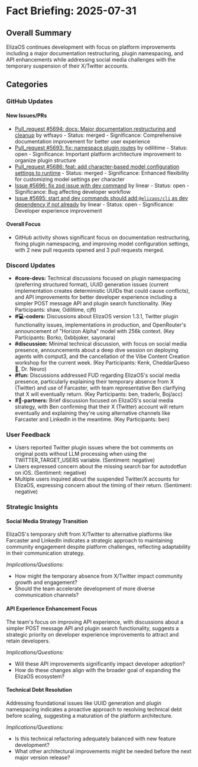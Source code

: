 # Fact Briefing: 2025-07-31

## Overall Summary
ElizaOS continues development with focus on platform improvements including a major documentation restructuring, plugin namespacing, and API enhancements while addressing social media challenges with the temporary suspension of their X/Twitter accounts.

## Categories

### GitHub Updates

#### New Issues/PRs
- [Pull_request #5694: docs: Major documentation restructuring and cleanup](#) by wtfsayo - Status: merged - Significance: Comprehensive documentation improvement for better user experience
- [Pull_request #5693: fix: namespace plugin routes](https://github.com/elizaOS/eliza/pull/5693) by odilitime - Status: open - Significance: Important platform architecture improvement to organize plugin structure
- [Pull_request #5686: feat: add character-based model configuration settings to runtime](https://github.com/elizaOS/eliza/pull/5686) - Status: merged - Significance: Enhanced flexibility for customizing model settings per character
- [Issue #5696: fix zod issue with dev command](https://github.com/elizaOS/eliza/issues/5696) by linear - Status: open - Significance: Bug affecting developer workflow
- [Issue #5695: start and dev commands should add `@elizaos/cli` as dev dependency if not already](https://github.com/elizaOS/eliza/issues/5695) by linear - Status: open - Significance: Developer experience improvement

#### Overall Focus
- GitHub activity shows significant focus on documentation restructuring, fixing plugin namespacing, and improving model configuration settings, with 2 new pull requests opened and 3 pull requests merged.

### Discord Updates
- **#core-devs:** Technical discussions focused on plugin namespacing (preferring structured format), UUID generation issues (current implementation creates deterministic UUIDs that could cause conflicts), and API improvements for better developer experience including a simpler POST message API and plugin search functionality. (Key Participants: shaw, Odilitime, cjft)
- **#💻-coders:** Discussions about ElizaOS version 1.3.1, Twitter plugin functionality issues, implementations in production, and OpenRouter's announcement of "Horizon Alpha" model with 256k context. (Key Participants: Borko, 0xbbjoker, sayonara)
- **#discussion:** Minimal technical discussion, with focus on social media presence, announcements about a deep dive session on deploying agents with comput3, and the cancellation of the Vibe Content Creation workshop for the current week. (Key Participants: Kenk, CheddarQueso 🧀, Dr. Neuro)
- **#fun:** Discussions addressed FUD regarding ElizaOS's social media presence, particularly explaining their temporary absence from X (Twitter) and use of Farcaster, with team representative Ben clarifying that X will eventually return. (Key Participants: ben, traderlv, Boj/acc)
- **#🥇-partners:** Brief discussion focused on ElizaOS's social media strategy, with Ben confirming that their X (Twitter) account will return eventually and explaining they're using alternative channels like Farcaster and LinkedIn in the meantime. (Key Participants: ben)

### User Feedback
- Users reported Twitter plugin issues where the bot comments on original posts without LLM processing when using the TWITTER_TARGET_USERS variable. (Sentiment: negative)
- Users expressed concern about the missing search bar for autodotfun on iOS. (Sentiment: negative)
- Multiple users inquired about the suspended Twitter/X accounts for ElizaOS, expressing concern about the timing of their return. (Sentiment: negative)

### Strategic Insights

#### Social Media Strategy Transition
ElizaOS's temporary shift from X/Twitter to alternative platforms like Farcaster and LinkedIn indicates a strategic approach to maintaining community engagement despite platform challenges, reflecting adaptability in their communication strategy.

*Implications/Questions:*
  - How might the temporary absence from X/Twitter impact community growth and engagement?
  - Should the team accelerate development of more diverse communication channels?

#### API Experience Enhancement Focus
The team's focus on improving API experience, with discussions about a simpler POST message API and plugin search functionality, suggests a strategic priority on developer experience improvements to attract and retain developers.

*Implications/Questions:*
  - Will these API improvements significantly impact developer adoption?
  - How do these changes align with the broader goal of expanding the ElizaOS ecosystem?

#### Technical Debt Resolution
Addressing foundational issues like UUID generation and plugin namespacing indicates a proactive approach to resolving technical debt before scaling, suggesting a maturation of the platform architecture.

*Implications/Questions:*
  - Is this technical refactoring adequately balanced with new feature development?
  - What other architectural improvements might be needed before the next major version release?